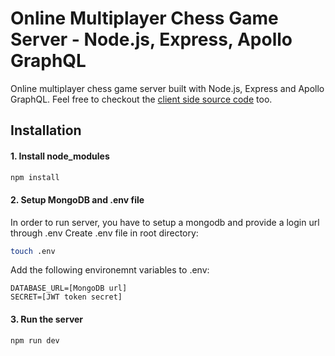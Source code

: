 # Online Multiplayer Chess Game Server - Node.js, Express, Apollo GraphQL

Online multiplayer chess game server built with Node.js, Express and Apollo GraphQL. Feel free to checkout the [client side source code](https://github.com/ratkosolar/React-Apollo-Mutiplayer-Chess-Game) too.

## Installation

#### 1. Install node_modules

```sh
npm install
```

#### 2. Setup MongoDB and .env file

In order to run server, you have to setup a mongodb and provide a login url through .env
Create .env file in root directory:

```sh
touch .env
```

Add the following environemnt variables to .env:

```
DATABASE_URL=[MongoDB url]
SECRET=[JWT token secret]
```

#### 3. Run the server

```sh
npm run dev
```
